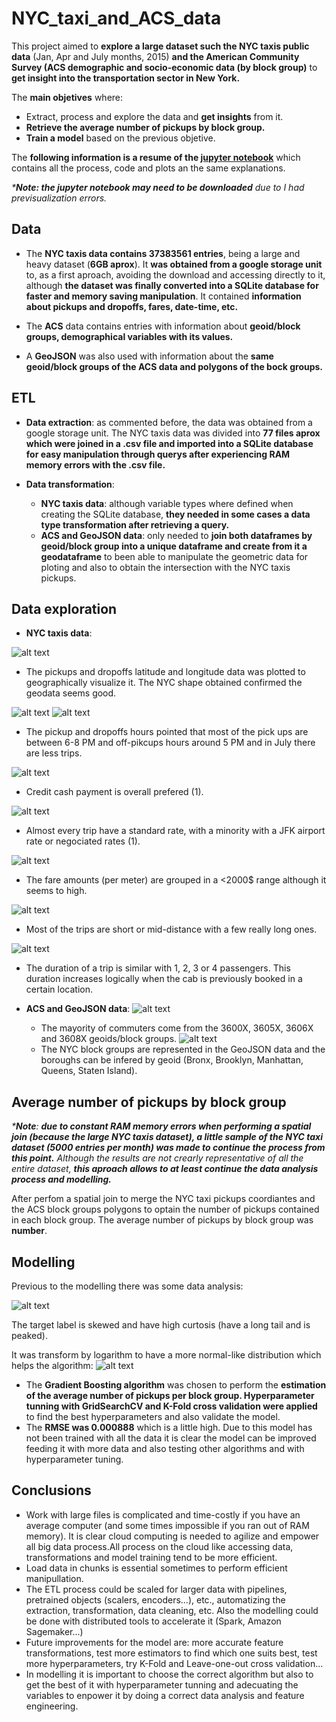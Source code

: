 # NYC_taxi_and_ACS_data

This project aimed to **explore a large dataset such the NYC taxis public data** (Jan, Apr and July months, 2015) **and the American Community Survey (ACS demographic and socio-economic data (by block group)** to **get insight into the transportation sector in New York.**

The **main objetives** where:

- Extract, process and explore the data and **get insights** from it.
- **Retrieve the average number of pickups by block group.**
- **Train a model** based on the previous objetive.

The **following information is a resume of the [jupyter notebook](https://github.com/Sampayob/-NYC_taxi_and_ACS_data/blob/main/NYCtaxi_ACS_dataExploration_and_modelling.ipynb)** which contains all the process, code and plots an the same explanations.

_***Note: the jupyter notebook may need to be downloaded** due to I had previsualization errors._

## Data

- The **NYC taxis data contains 37383561 entries**, being a large and heavy dataset (**6GB aprox**). It **was obtained from a google storage unit** to, as a first aproach, avoiding the download and accessing directly to it, although **the dataset was finally converted into a SQLite database for faster and memory saving  manipulation**. It contained **information about pickups and dropoffs, fares, date-time, etc.**

- The **ACS** data contains entries with information about **geoid/block groups, demographical variables with its values.**

- A **GeoJSON** was also used with information about the **same geoid/block groups of the ACS data and polygons of the bock groups.**

## ETL

- **Data extraction**: as commented before, the data was obtained from a google storage unit. The NYC taxis data was divided into **77 files aprox  which were joined in a .csv file and imported into a SQLite database for easy manipulation through querys after experiencing RAM memory errors with the .csv file.**

- **Data transformation**: 
  - **NYC taxis data**: although variable types where defined when creating the SQLite database, **they needed in some cases a data type transformation after retrieving a query.**
  - **ACS and GeoJSON data**: only needed to **join both dataframes by geoid/block group into a unique dataframe and create from it a geodataframe** to been able to manipulate the geometric data for ploting and also to obtain the intersection with the NYC taxis pickups.

## Data exploration

- **NYC taxis data**:

![alt text](https://github.com/Sampayob/-NYC_taxi_and_ACS_data/blob/main/plots/pickups_dropoffs_locations.png)
  - The pickups and dropoffs latitude and longitude data was plotted to geographically visualize it. The NYC shape obtained confirmed the geodata seems good.
  
![alt text](https://github.com/Sampayob/-NYC_taxi_and_ACS_data/blob/main/plots/pickups_dropoffs_hours.png)
![alt text](https://github.com/Sampayob/-NYC_taxi_and_ACS_data/blob/main/plots/pickups_dropoffs_months.png)
  - The pickup and dropoffs hours pointed that most of the pick ups are between 6-8 PM and off-pikcups hours around 5 PM and in July there are less trips.

![alt text](https://github.com/Sampayob/-NYC_taxi_and_ACS_data/blob/main/plots/payment_type.png) 
  - Credit cash payment is overall prefered (1).

![alt text](https://github.com/Sampayob/-NYC_taxi_and_ACS_data/blob/main/plots/Ratecodeid.png) 
  - Almost every trip have a standard rate, with a minority with a JFK airport rate or negociated rates (1).
  
![alt text](https://github.com/Sampayob/-NYC_taxi_and_ACS_data/blob/main/plots/fare_amount.png)
  - The fare amounts (per meter) are grouped in a <2000$ range although it seems to high.
  
![alt text](https://github.com/Sampayob/-NYC_taxi_and_ACS_data/blob/main/plots/trip_distance.png)
  - Most of the trips are short or mid-distance with a few really long ones.
  
![alt text](https://github.com/Sampayob/-NYC_taxi_and_ACS_data/blob/main/plots/passenger_count.png)
  - The duration of a trip is similar with 1, 2, 3 or 4 passengers. This duration increases logically when the cab is previously booked in a certain location.
  
- **ACS and GeoJSON data**:
![alt text](https://github.com/Sampayob/-NYC_taxi_and_ACS_data/blob/main/plots/blockgroups_commute.png)
  - The mayority of commuters come from the 3600X, 3605X, 3606X and 3608X geoids/block groups.
![alt text](https://github.com/Sampayob/-NYC_taxi_and_ACS_data/blob/main/plots/nyc_geo.png)
  - The NYC block groups are represented in the GeoJSON data and the boroughs can be infered by geoid (Bronx, Brooklyn, Manhattan, Queens, Staten Island).
  
## Average number of pickups by block group

_***Note**: **due to constant RAM memory errors when performing a spatial join (because the large NYC taxis dataset), a little sample of the NYC taxi dataset (5000 entries per month) was made to continue the process from this point.** Although the results are not crearly representative of all the entire dataset, **this aproach allows to at least continue the data analysis process and modelling.**_

After perfom a spatial join to merge the NYC taxi pickups coordiantes and the ACS block groups polygons to optain the number of pickups contained in each block group. The average number of pickups by block group was **number**.

## Modelling
Previous to the modelling there was some data analysis:

![alt text](https://github.com/Sampayob/-NYC_taxi_and_ACS_data/blob/main/plots/avg_pickups_dist.png)

The target label is skewed and have high curtosis (have a long tail and is peaked).

It was transform by logarithm to have a more normal-like distribution which helps the algorithm:
![alt text](https://github.com/Sampayob/-NYC_taxi_and_ACS_data/blob/main/plots/avg_pickups_dist_log.png)

- The **Gradient Boosting algorithm** was chosen to perform the **estimation of the average number of pickups per block group. Hyperparameter tunning with GridSearchCV and K-Fold cross validation were applied** to find the best hyperparameters and also validate the model.
- The **RMSE was 0.000888** which is a little high. Due to this model has not been trained with all the data it is clear the model can be improved feeding it with more data and also testing other algorithms and with hyperparameter tuning.

## Conclusions
- Work with large files is complicated and time-costly if you have an average computer (and some times impossible if you ran out of RAM memory). It is clear cloud computing is needed to agilize and empower all big data process.All process on the cloud like accessing data, transformations and model training tend to be more efficient.
- Load data in chunks is essential sometimes to perform efficient manipullation.
- The ETL process could be scaled for larger data with pipelines, pretrained objects (scalers, encoders...), etc., automatizing the extraction, transformation, data cleaning, etc. Also the modelling could be done with distributed tools to accelerate it (Spark, Amazon Sagemaker...)
- Future improvements for the model are: more accurate feature transformations, test more estimators to find which one suits best, test more hyperparameters, try K-Fold and Leave-one-out cross validation...
- In modelling it is important to choose the correct algorithm but also to get the best of it with hyperparameter tunning and adecuating the variables to enpower it by doing a correct data analysis and feature engineering.
